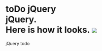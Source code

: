 toDo jQuery
<br>
jQuery.
<br>
Here is how it looks.
<img src="https://lh5.googleusercontent.com/7Y_av2kgFVYYBW0331k-5cnKFFLSbo-E9uvxJ7LdbGZI48a5dGG-GBUOol7xI9g5PNLfcQ=w1254-h477">
===========

jQuery todo 
